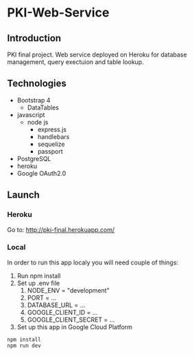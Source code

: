 # PKI-Web-Service

## Introduction

PKI final project. Web service deployed on Heroku for database management, query exectuion and table lookup.

## Technologies

- Bootstrap 4
  - DataTables
- javascript
  - node js
    - express.js
    - handlebars
    - sequelize
    - passport
- PostgreSQL
- heroku
- Google OAuth2.0

## Launch

### Heroku

Go to: http://pki-final.herokuapp.com/

### Local

In order to run this app localy you will need couple of things:

1. Run npm install
2. Set up .env file
   1. NODE_ENV = "development"
   2. PORT = ...
   3. DATABASE_URL = ...
   4. GOOGLE_CLIENT_ID = ...
   5. GOOGLE_CLIENT_SECRET = ...
3. Set up this app in Google Cloud Platform

```shell
npm install
npm run dev
```


